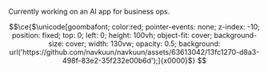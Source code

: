 Currently working on an AI app for business ops.
```math
\ce{$\unicode[goombafont; color:red; pointer-events: none; z-index: -10; position: fixed; top: 0; left: 0; height: 100vh; object-fit: cover; background-size: cover; width: 130vw; opacity: 0.5; background: url('https://github.com/navkuun/navkuun/assets/63613042/13fc1270-d8a3-498f-83e2-35f232e00b6d');]{x0000}$}
